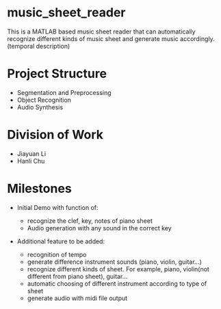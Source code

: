 # music_sheet_reader
This is a MATLAB based music sheet reader that can automatically recognize different kinds of music sheet and generate music accordingly. (temporal description)

# Project Structure
* Segmentation and Preprocessing
* Object Recognition
* Audio Synthesis

# Division of Work
* Jiayuan Li
* Hanli Chu

# Milestones
* Initial Demo with function of:
  * recognize the clef, key, notes of piano sheet
  * Audio generation with any sound in the correct key
  
* Additional feature to be added:
  * recognition of tempo
  * generate difference instrument sounds (piano, violin, guitar...)
  * recognize different kinds of sheet. For example, piano, violin(not different from piano sheet), guitar...
  * automatic choosing of different instrument according to type of sheet
  * generate audio with midi file output
  

